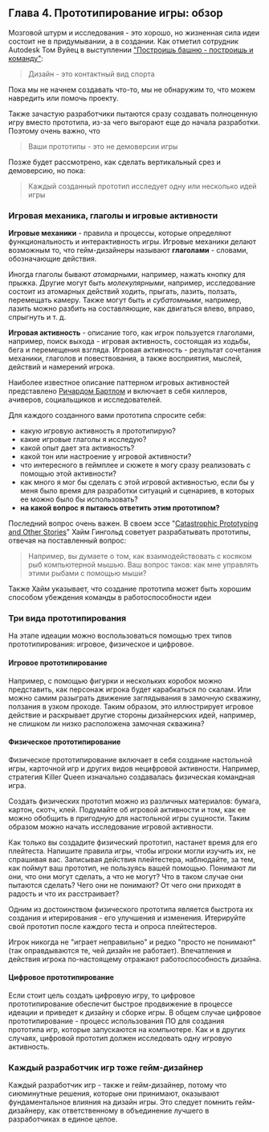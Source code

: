 ## Глава 4. Прототипирование игры: обзор

Мозговой штурм и исследования - это хорошо, но жизненная сила идеи состоит не в придумывании, а в создании.
Как отметил сотрудник Autodesk Том Вуйец в выступлении ["Построишь башню - построишь и команду"](https://www.youtube.com/watch?v=H0_yKBitO8M):

> Дизайн - это контактный вид спорта

Пока мы не начнем создавать что-то, мы не обнаружим то, что можем навредить или помочь проекту.

Также зачастую разработчики пытаются сразу создавать полноценную игру вместо прототипа, из-за чего
выгорают еще до начала разработки. Поэтому очень важно, что

> Ваши прототипы - это не демоверсии игры
 
Позже будет рассмотрено, как сделать вертикальный срез и демоверсию, но пока:
 
> Каждый созданный прототип исследует одну или несколько идей игры

### Игровая механика, глаголы и игровые активности

**Игровые механики** - правила и процессы, которые определяют функциональность и интерактивность игры.
Игровые механики делают возможным то, что гейм-дизайнеры называют **глаголами** - словами, обозначающие действия.

Иногда глаголы бывают _атомарными_, например, нажать кнопку для прыжка. Другие могут быть _молекулярными_, 
например, исследование состоит из атомарных действий ходить, прыгать, лазить, ползать, перемещать камеру.
Также могут быть и _субатомными_, например, лазить можно разбить на составляющие, как двигаться влево, вправо, спрыгнуть и т. д.

**Игровая активность** - описание того, как игрок пользуется глаголами, например, поиск выхода - игровая
активность, состоящая из ходьбы, бега и перемещения взгляда. Игровая активность - результат сочетания механики,
глаголов и повествования, а также восприятия, мыслей, действий и намерений игрока.

Наиболее известное описание паттерном игровых активностей представлено 
[Ричардом Бартлом](https://en.wikipedia.org/wiki/Bartle_taxonomy_of_player_types) и включает в себя
киллеров, ачиверов, социальщиков и исследователей.

Для каждого созданного вами прототипа спросите себя:

* какую игровую активность я прототипирую?
* какие игровые глаголы я исследую?
* какой опыт дает эта активность?
* какой тон или настроение у игровой активности?
* что интересного в геймплее и сюжете я могу сразу реализовать с помощью этой активности?
* как много я мог бы сделать с этой игровой активностью, если бы у меня было время для разработки ситуаций
и сценариев, в которых ее можно было бы использовать?
* **на какой вопрос я пытаюсь ответить этим прототипом?**

Последний вопрос очень важен. В своем эссе "[Catastrophic Prototyping and Other Stories](https://www.levitylab.com/blog/2011/01/catastrophic-prototyping-and-other-stories/)"
Хайм Гингольд советует разрабатывать прототипы, отвечая на поставленный вопрос:

> Например, вы думаете о том, как взаимодействовать с косяком рыб компьютерной мышью. Ваш вопрос таков: 
> как мне управлять этими рыбами с помощью мыши?

Также Хайм указывает, что создание прототипа может быть хорошим способом убеждения команды в работоспособности идеи

### Три вида прототипирования

На этапе идеации можно воспользоваться помощью трех типов прототипирования: игровое, физическое и цифровое.

#### Игровое прототипирование

Например, с помощью фигурки и нескольких коробок можно представить, как персонаж игрока
будет карабкаться по скалам. Или можно самим разыграть движение заглядывания в замочную скважину, ползания 
в узком проходе. Таким образом, это иллюстрирует игровое действие и раскрывает другие стороны
дизайнерских идей, например, не слишком ли низко расположена замочная скважина?

#### Физическое прототипирование

Физическое прототипирование включает в себя создание настольной игры, карточной игр и других видов
нецифровой активности. Например, стратегия Killer Queen изначально создавалась физическая командная игра.

Создать физических прототип можно из различных материалов: бумага, картон, скотч, клей. Подумайте об игровой
активности и том, как ее можно обобщить в пригодную для настольной игры сущности. Таким образом можно начать
исследование игровой активности.

Как только вы создадите физический прототип, настанет время для его плейтеста. Напишите правила игры, чтобы 
игроки могли изучить их, не спрашивая вас. Записывая действия плейтестера, наблюдайте, за тем, 
как поймут ваш прототип, не пользуясь вашей помощью. Понимают ли они, что они могут сделать, 
а что не могут? Что в таком случае они пытаются сделать? Чего они не понимают? От чего они приходят 
в радость и что их расстраивает?

Одним из достоинством физического прототипа является быстрота их создания и итерирования - его улучшения и изменения.
Итерируйте свой прототип после каждого теста и опроса плейтестеров.

Игрок никогда не "играет неправильно" и редко "просто не понимают" (так оправдываются те, чей дизайн не работает).
Впечатления и действия игрока по-настоящему отражают работоспособность дизайна.


#### Цифровое прототипирование

Если стоит цель создать цифровую игру, то цифровое прототипирование обеспечит быстрое продвижение в процессе
идеации и приведет к дизайну и сборке игры. В общем случае цифровое прототипирование - процесс использования
ПО для создания прототипа игр, которые запускаются на компьютере. Как и в других случаях, цифровой прототип
должен исследовать одну игровую активность.

### Каждый разработчик игр тоже гейм-дизайнер

Каждый разработчик игр - также и гейм-дизайнер, потому что сиюминутные решения, которые они принимают,
оказывают фундаментальное влияния на дизайн игры. Это следует помнить гейм-дизайнеру, как ответственному 
в объединение лучшего в разработчиках в единое целое.


